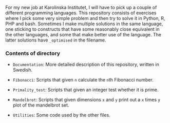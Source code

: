 For my new job at Karolinska Institutet, I will have to pick up a couple of different programming languages. This repository consists of exercises where I pick some very simple problem and then try to solve it in Python, R, PHP and bash. Sometimes I make multiple solutions in the same language, one sticking to constructs that have some reasonably close equivalent in the other languages, and some that make better use of the language. The latter solutions have `_optimised` in the filename.

### Contents of directory

- `Documentation`: More detailed description of this repository, written in Swedish.

- `Fibonacci`: Scripts that given `n` calculate the `n`th Fibonacci number.

- `Primality_test`: Scripts that given an integer test whether it is prime.

- `Mandelbrot`: Scripts that given dimensions `x` and `y` print out a `x` times `y` plot of the mandelbrot set.

- `Utilities`: Some code used by the other files.